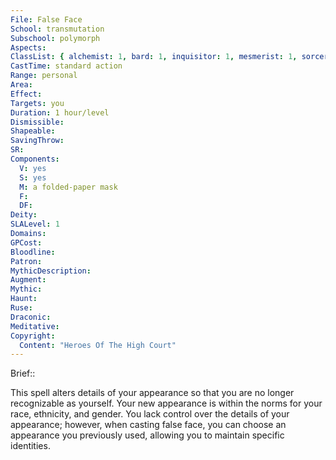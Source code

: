 ```yaml
---
File: False Face
School: transmutation
Subschool: polymorph
Aspects: 
ClassList: { alchemist: 1, bard: 1, inquisitor: 1, mesmerist: 1, sorcerer: 1, wizard: 1, witch: 1 }
CastTime: standard action
Range: personal
Area: 
Effect: 
Targets: you
Duration: 1 hour/level
Dismissible: 
Shapeable: 
SavingThrow: 
SR: 
Components:
  V: yes
  S: yes
  M: a folded-paper mask
  F: 
  DF: 
Deity: 
SLALevel: 1
Domains: 
GPCost: 
Bloodline: 
Patron: 
MythicDescription: 
Augment: 
Mythic: 
Haunt: 
Ruse: 
Draconic: 
Meditative: 
Copyright:
  Content: "Heroes Of The High Court"
---
```

Brief:: 

This spell alters details of your appearance so that you are no longer recognizable as yourself. Your new appearance is within the norms for your race, ethnicity, and gender. You lack control over the details of your appearance; however, when casting false face, you can choose an appearance you previously used, allowing you to maintain specific identities.
